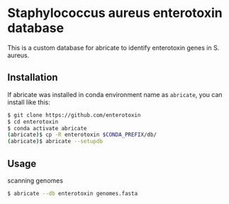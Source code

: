 # Staphylococcus aureus enterotoxin database

This is a custom database for abricate to identify enterotoxin genes in S. aureus.

## Installation

If abricate was installed in conda environment name as `abricate`, you can install like this:

```bash
$ git clone https://github.com/enterotoxin
$ cd enterotoxin
$ conda activate abricate
(abricate)$ cp -R enterotoxin $CONDA_PREFIX/db/
(abricate)$ abricate --setupdb
```

## Usage

scanning genomes

```bash
$ abricate --db enterotoxin genomes.fasta
```
